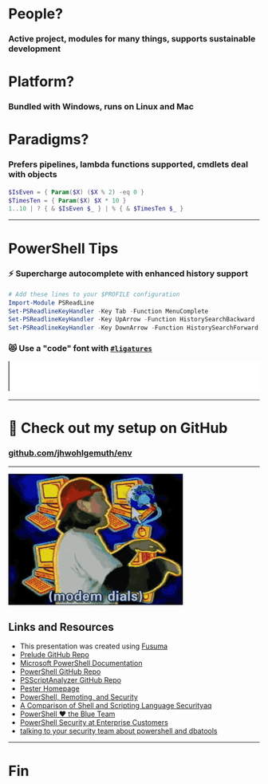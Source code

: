 <!-- section-title: 😵 Closing -->

# People?
### Active project, modules for many things, supports sustainable development

# Platform?
### Bundled with Windows, runs on Linux and Mac

# Paradigms?
### Prefers pipelines, lambda functions supported, cmdlets deal with objects

```PowerShell
$IsEven = { Param($X) ($X % 2) -eq 0 }
$TimesTen = { Param($X) $X * 10 }
1..10 | ? { & $IsEven $_ } | % { & $TimesTen $_ }
```

---

# PowerShell Tips

### ⚡ Supercharge autocomplete with enhanced history support
```PowerShell
# Add these lines to your $PROFILE configuration
Import-Module PSReadLine
Set-PSReadlineKeyHandler -Key Tab -Function MenuComplete
Set-PSReadlineKeyHandler -Key UpArrow -Function HistorySearchBackward
Set-PSReadlineKeyHandler -Key DownArrow -Function HistorySearchForward
```

### 😻 Use a "code" font with [`#ligatures`](https://twitter.com/jhwohlgemuth/status/1373008650474754049)
![Cascadia Code ligatures](../assets/ligatures.gif)

---

# 🧐 Check out my setup on GitHub
### [github.com/jhwohlgemuth/env](https://github.com/jhwohlgemuth/env)

---

![It's Web Surfin' Time!](../assets/surfin.gif)

## Links and Resources

- This presentation was created using [Fusuma](https://hiroppy.github.io/fusuma/)
- [Prelude GitHub Repo](https://github.com/jhwohlgemuth/pwsh-prelude)
- [Microsoft PowerShell Documentation](https://docs.microsoft.com/en-us/powershell/)
- [PowerShell GitHub Repo](https://github.com/powershell/powershell)
- [PSScriptAnalyzer GitHub Repo](https://github.com/PowerShell/PSScriptAnalyzer)
- [Pester Homepage](https://pester.dev/)
- [PowerShell, Remoting, and Security](https://github.com/devops-collective-inc/secrets-of-powershell-remoting/blob/master/manuscript/powershell-remoting-and-security.md)
- [A Comparison of Shell and Scripting Language Securityaq ](https://devblogs.microsoft.com/powershell/a-comparison-of-shell-and-scripting-language-security/)
- [PowerShell ❤ the Blue Team](https://devblogs.microsoft.com/powershell/powershell-the-blue-team/)
- [PowerShell Security at Enterprise Customers](https://docs.microsoft.com/en-us/archive/blogs/daviddasneves/powershell-security-at-enterprise-customers)
- [talking to your security team about powershell and dbatools](https://dbatools.io/secure/)

---

# Fin
